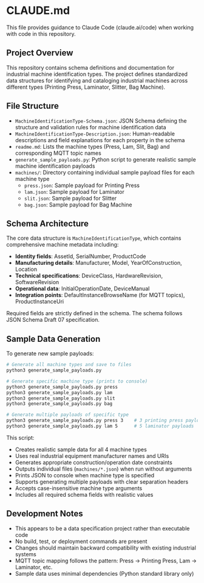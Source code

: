 # CLAUDE.md

This file provides guidance to Claude Code (claude.ai/code) when working with code in this repository.

## Project Overview

This repository contains schema definitions and documentation for industrial machine identification types. The project defines standardized data structures for identifying and cataloging industrial machines across different types (Printing Press, Laminator, Slitter, Bag Machine).

## File Structure

- `MachineIdentificationType-Schema.json`: JSON Schema defining the structure and validation rules for machine identification data
- `MachineIdentificationType-Description.json`: Human-readable descriptions and field explanations for each property in the schema
- `readme.md`: Lists the machine types (Press, Lam, Slit, Bag) and corresponding MQTT topic names
- `generate_sample_payloads.py`: Python script to generate realistic sample machine identification payloads
- `machines/`: Directory containing individual sample payload files for each machine type
  - `press.json`: Sample payload for Printing Press
  - `lam.json`: Sample payload for Laminator
  - `slit.json`: Sample payload for Slitter
  - `bag.json`: Sample payload for Bag Machine

## Schema Architecture

The core data structure is `MachineIdentificationType`, which contains comprehensive machine metadata including:

- **Identity fields**: AssetId, SerialNumber, ProductCode
- **Manufacturing details**: Manufacturer, Model, YearOfConstruction, Location
- **Technical specifications**: DeviceClass, HardwareRevision, SoftwareRevision
- **Operational data**: InitialOperationDate, DeviceManual
- **Integration points**: DefaultInstanceBrowseName (for MQTT topics), ProductInstanceUri

Required fields are strictly defined in the schema. The schema follows JSON Schema Draft 07 specification.

## Sample Data Generation

To generate new sample payloads:

```bash
# Generate all machine types and save to files
python3 generate_sample_payloads.py

# Generate specific machine type (prints to console)
python3 generate_sample_payloads.py press
python3 generate_sample_payloads.py lam
python3 generate_sample_payloads.py slit
python3 generate_sample_payloads.py bag

# Generate multiple payloads of specific type
python3 generate_sample_payloads.py press 3    # 3 printing press payloads
python3 generate_sample_payloads.py lam 5      # 5 laminator payloads
```

This script:
- Creates realistic sample data for all 4 machine types
- Uses real industrial equipment manufacturer names and URIs
- Generates appropriate construction/operation date constraints
- Outputs individual files (`machines/*.json`) when run without arguments
- Prints JSON to console when machine type is specified
- Supports generating multiple payloads with clear separation headers
- Accepts case-insensitive machine type arguments
- Includes all required schema fields with realistic values

## Development Notes

- This appears to be a data specification project rather than executable code
- No build, test, or deployment commands are present
- Changes should maintain backward compatibility with existing industrial systems
- MQTT topic mapping follows the pattern: Press → Printing Press, Lam → Laminator, etc.
- Sample data uses minimal dependencies (Python standard library only)